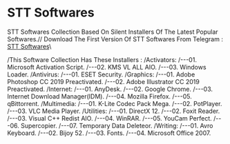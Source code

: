# STT Softwares
STT Softwares Collection Based On Silent Installers Of The Latest Popular Softwares.//
Download The First Version Of STT Softwares From Telegram : [STT Softwares](https://t.me/shimultechtips_files/73)\

/This Software Collection Has These Installers :
/Activators:
/---01. Microsoft Activation Script.
/---02. KMS VL ALL AIO.
/---03. Windows Loader.
/Antivirus:
/---01. ESET Security.
/Graphics:
/---01. Adobe Photoshop CC 2019 Preactivated.
/---02. Adobe Illustrator CC 2019 Preactivated.
/Internet:
/---01. AnyDesk.
/---02. Google Chrome.
/---03. Internet Download Manager(IDM).
/---04. Mozilla Firefox.
/---05. qBittorrent.
/Multimedia:
/---01. K-Lite Codec Pack Mega.
/---02. PotPlayer.
/---03. VLC Media Player.
/Utilities:
/---01. DirectX 12.
/---02. Foxit Reader.
/---03. Visual C++ Redist AIO.
/---04. WinRAR.
/---05. YouCam Perfect.
/---06. Supercopier.
/---07. Temporary Data Deleteor.
/Writing:
/---01. Avro Keyboard.
/---02. Bijoy 52.
/---03. Fonts.
/---04. Microsoft Office 2007.
